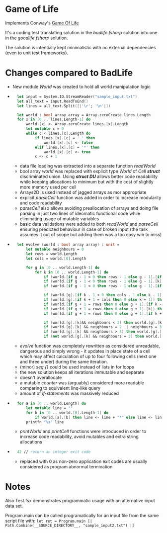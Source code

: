 # Game of Life

Implements Conway's [Game Of Life](https://en.wikipedia.org/wiki/Conway%27s_Game_of_Life)

It's a coding test translating solution in the *badlife.fsharp* solution into one in the *goodlife.fsharp* solution.

The solution is intentially kept minimalistic with no external dependencies (even to unit test frameworks). 

# Changes compared to BadLife
- New module *World* was created to hold all world manipulation logic 
- ```fsharp    
    let input = System.IO.StreamReader("sample_input.txt")
    let all_text = input.ReadToEnd()
    let lines = all_text.Split([|'\r'; '\n'|])

    let world : bool array array = Array.zeroCreate lines.Length 
    for x in [0 .. lines.Length-1] do
        world.[x] <- Array.zeroCreate lines.[x].Length
        let mutable c = 0
        while c < lines.[x].Length do
            if lines.[x].[c] = '_' then
                world.[x].[c] <- false
            elif lines.[x].[c] = '*' then
                world.[x].[c] <- true
            c <- c + 1
    ```
    - data file loading was extracted into a separate function *readWorld*
    - bool array *world* was replaced with explicit type *World* of *Cell* ***struct*** discriminated union. Using ***struct DU*** allows better code readability while keeping allocations to minimum but with the cost of slightly more memory used per cell
    - Arrays2D is used instead of jagged arrays as mor appropriate 
    - explicit *parseCell* function was added in order to increase modularity and code readability
    - *parseCell* also allows avoiding preallocation of arrays and doing file parsing in just two lines of ideomatic functional code while eliminating usage of mutable variables 
    - basic data validations were added to both *readWorld* and *parseCell* ensuring predicted behaviour in case of broken input (the task assumes it out of scope but adding them was a too easy win to miss)
- ```fsharp    
    let evolve (world : bool array array) : unit = 
        let mutable neighbours = 0
        let rows = world.Length
        let cols = world.[0].Length

        for g in [0 .. world.Length-1] do
            for k in [0 .. world.Length-1] do
                if (world.[if g - 1 < 0 then rows - 1 else g - 1].[if k - 1 < 0 then cols - 1 else k - 1]) then neighbours <- neighbours+1
                if (world.[if g - 1 < 0 then rows - 1 else g - 1].[k]) then neighbours <- neighbours+1
                if (world.[if g - 1 < 0 then rows - 1 else g - 1].[if k + 1 = cols then 0 else k + 1]) then neighbours <- neighbours+1

                if (world.[g].[if k - 1 < 0 then cols - 1 else k - 1]) then neighbours <- neighbours+1
                if (world.[g].[if k + 1 = cols then 0 else k + 1]) then neighbours <- neighbours+1
                if (world.[if g + 1 = rows then 0 else g + 1].[if k - 1 < 0 then cols - 1 else k - 1]) then neighbours <- neighbours+1
                if (world.[if g + 1 = rows then 0 else g + 1].[k]) then neighbours <- neighbours+1
                if (world.[if g + 1 = rows then 0 else g + 1].[if k + 1 = cols then 0 else k + 1]) then neighbours <- neighbours+1

                if (world.[g].[k]&& neighbours < 2) then world.[g].[k] <- false
                if (world.[g].[k] && neighbours = 2 || neighbours = 3) then world.[g].[k] <- true
                if (world.[g].[k] && neighbours > 3) then world.[g].[k] <- false
                if (not world.[g].[k] && neighbours = 3) then world.[g].[k] <- true 
    ```
    - *evolve* function was completely rewritten as considered unreadable, dangerous and simply wrong - it updates in place state of a cell which may affect calculation of up to four following cells (next one and three under) during the same iteration. 
    - (minor) *seq {}* could be used instead of lists in for loops
    - the new solution keeps all iterations immutable and separate
    - doesn't overallocate 
    - a mutable *counter* was (arguably) considered more readable comparing to equivalent linq-like query 
    - amount of *if-statements* was massively reduced
- ```fsharp    
    for a in [0 .. world.Length] do
        let mutable line = ""
        for b in [0 .. world.[0].Length-1] do
            if world.[a].[b] then line <- line + "*" else line <- line + " "
        printfn "%s" line
    ```
    - *printWorld* and *printCell* functions were introduced in order to increase code readability, avoid mutables and extra string allocations
- ```fsharp    
    42 // return an integer exit code
    ```
    - replaced with 0 as non-zero application exit codes are usually considered as program abnormal termination 



# Notes

Also Test.fsx demonstrates programmatic usage with an alternative input data set.

Program.main can be called programatically for an input file from the same script file with: 
`let ret = Program.main [| Path.Combine(__SOURCE_DIRECTORY__, "sample_input2.txt") |]`
